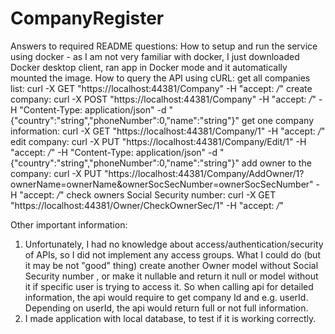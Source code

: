 # CompanyRegister 
 
 Answers to required README questions: 
 How to setup and run the service using docker - as I am not very familiar with docker, I just downloaded Docker desktop client, ran app in Docker mode and it automatically mounted the image. 
 How to query the API using cURL: 
 get all companies list: curl -X GET "https://localhost:44381/Company" -H  "accept: */*" 
 create company: curl -X POST "https://localhost:44381/Company" -H  "accept: */*" -H  "Content-Type: application/json" -d "{\"country\":\"string\",\"phoneNumber\":0,\"name\":\"string\"}" 
 get one company information: curl -X GET "https://localhost:44381/Company/1" -H  "accept: */*" 
 edit company: curl -X PUT "https://localhost:44381/Company/Edit/1" -H  "accept: */*" -H  "Content-Type: application/json" -d "{\"country\":\"string\",\"phoneNumber\":0,\"name\":\"string\"}" 
 add owner to the company: curl -X PUT "https://localhost:44381/Company/AddOwner/1?ownerName=ownerName&ownerSocSecNumber=ownerSocSecNumber" -H  "accept: */*" 
 check owners Social Security number: curl -X GET "https://localhost:44381/Owner/CheckOwnerSec/1" -H  "accept: */*" 
 
Other important information: 
1. Unfortunately, I had no knowledge about access/authentication/security of APIs, so I did not implement any access groups. What I could do (but it may be not "good" thing) create another Owner model without Social Security number , or make it nullable and return it null or model without it if specific user is trying to access it. So when calling api for detailed information, the api would require to get company Id and e.g. userId. Depending on userId, the api would return full or not full information. 
2. I made application with local database, to test if it is working correctly.
